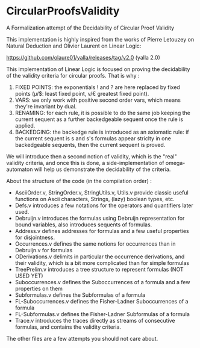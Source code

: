 # CircularProofsValidity
A Formalization attempt of the Decidability of Circular Proof Validity 

This implementation is highly inspired from the works of Pierre Letouzey on Natural Deduction
and Olivier Laurent on Linear Logic:

https://github.com/olaure01/yalla/releases/tag/v2.0 (yalla 2.0) 





This implementation of Linear Logic is focused on proving the decidability of the validity
criteria for circular proofs. That is why : 

1. FIXED POINTS: the exponentials ! and ? are here replaced by fixed points 
   (µ/$: least fixed point, v/€ greatest fixed point).
2. VARS: we only work with positive second order vars, which means they're invariant by dual.
3. RENAMING: for each rule, it is possible to do the same job keeping the current sequent as a 
   further backedgeable sequent once the rule is applied.
4. BACKEDGING: the backedge rule is introduced as an axiomatic rule: if the current sequent is 
   s and s's formulas appear striclty in one backedgeable sequents, then the current sequent 
   is proved.

We will introduce then a second notion of validity, which is the "real" validity criteria,
and once this is done, a side-implementation of omega-automaton will help us demonstrate the 
decidability of the criteria.


About the structure of the code (in the compilation order) :

- AsciiOrder.v, StringOrder.v, StringUtils.v, Utils.v provide classic useful functions on
  Ascii characters, Strings, (lazy) boolean types, etc.
- Defs.v introduces a few notations for the operators and quantifiers later used.
- Debruijn.v introduces the formulas using Debruijn representation for bound variables, 
  also introduces sequents of formulas.
- Address.v defines addresses for formulas and a few useful properties for disjointness.
- Occurrences.v defines the same notions for occurrences than in Debruijn.v for formulas
- ODerivations.v delimits in particular the occurrence derivations, and their validity, which
  is a bit more complicated than for simple formulas
- TreePrelim.v introduces a tree structure to represent formulas (NOT USED YET)
- Suboccurrences.v defines the Suboccurrences of a formula and a few properties on them
- Subformulas.v defines the Subformulas of a formula
- FL-Suboccurrences.v defines the Fisher-Ladner Suboccurrences of a formula
- FL-Subformulas.v defines the Fisher-Ladner Subformulas of a formula
- Trace.v introduces the traces directly as streams of consecutive formulas, and contains
  the validity criteria.

The other files are a few attempts you should not care about.
